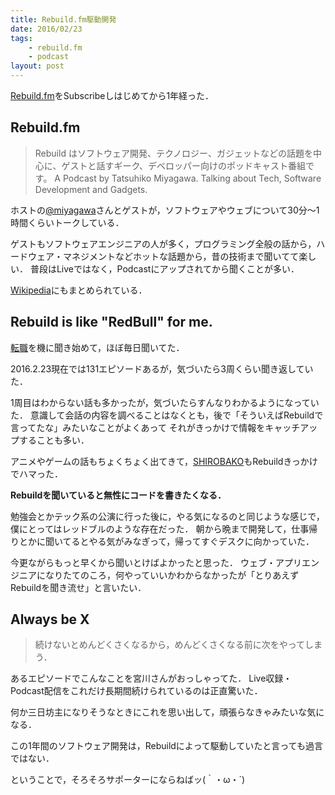 ```yaml
---
title: Rebuild.fm駆動開発
date: 2016/02/23
tags:
    - rebuild.fm
    - podcast
layout: post
---
```


[Rebuild.fm](https://rebuild.fm/)をSubscribeしはじめてから1年経った．


## Rebuild.fm

> Rebuild はソフトウェア開発、テクノロジー、ガジェットなどの話題を中心に、ゲストと話すギーク、デベロッパー向けのポッドキャスト番組です。
> A Podcast by Tatsuhiko Miyagawa. Talking about Tech, Software Development and Gadgets.

ホストの[@miyagawa](https://twitter.com/miyagawa)さんとゲストが，ソフトウェアやウェブについて30分〜1時間くらいトークしている．

ゲストもソフトウェアエンジニアの人が多く，プログラミング全般の話から，ハードウェア・マネジメントなどホットな話題から，昔の技術まで聞いてて楽しい．
普段はLiveではなく，Podcastにアップされてから聞くことが多い．

[Wikipedia](https://ja.wikipedia.org/wiki/Rebuild.fm)にもまとめられている．

## Rebuild is like "RedBull" for me.

[転職](http://yutarotanaka.com/blog/job-change/)を機に聞き始めて，ほぼ毎日聞いてた．

2016.2.23現在では131エピソードあるが，気づいたら3周くらい聞き返していた．

1周目はわからない話も多かったが，気づいたらすんなりわかるようになっていた．
意識して会話の内容を調べることはなくとも，後で「そういえばRebuildで言ってたな」みたいなことがよくあって
それがきっかけで情報をキャッチアップすることも多い．

アニメやゲームの話もちょくちょく出てきて，[SHIROBAKO](http://shirobako-anime.com/)もRebuildきっかけでハマった．

**Rebuildを聞いていると無性にコードを書きたくなる．**

勉強会とかテック系の公演に行った後に，やる気になるのと同じような感じで，僕にとってはレッドブルのような存在だった．
朝から晩まで開発して，仕事帰りとかに聞いてるとやる気がみなぎって，帰ってすぐデスクに向かっていた．

今更ながらもっと早くから聞いとけばよかったと思った．
ウェブ・アプリエンジニアになりたてのころ，何やっていいかわからなかったが「とりあえずRebuildを聞き流せ」と言いたい．

## Always be X

> 続けないとめんどくさくなるから，めんどくさくなる前に次をやってしまう．

あるエピソードでこんなことを宮川さんがおっしゃってた．
Live収録・Podcast配信をこれだけ長期間続けられているのは正直驚いた．

何か三日坊主になりそうなときにこれを思い出して，頑張らなきゃみたいな気になる．

この1年間のソフトウェア開発は，Rebuildによって駆動していたと言っても過言ではない．

ということで，そろそろサポーターにならねばッ(｀・ω・´)
